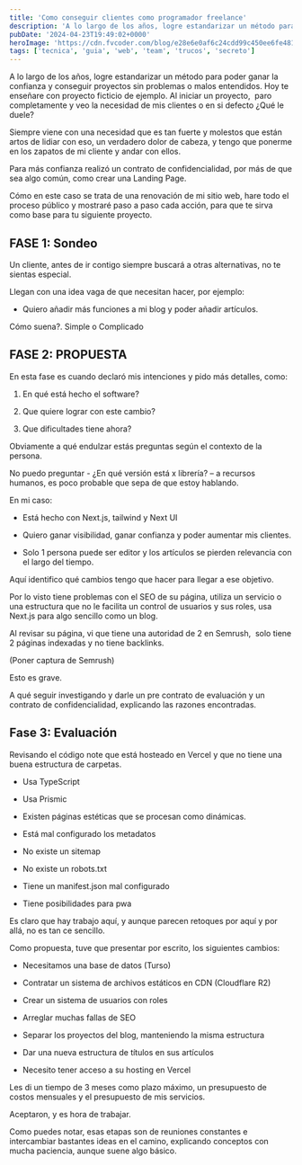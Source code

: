 ```yaml
---
title: 'Como conseguir clientes como programador freelance'
description: 'A lo largo de los años, logre estandarizar un método para poder ganar la confianza y conseguir proyectos sin problemas o malos entendidos. Hoy te enseñare con proyecto ficticio de ejemplo.'
pubDate: '2024-04-23T19:49:02+0000'
heroImage: 'https://cdn.fvcoder.com/blog/e28e6e0af6c24cdd99c450ee6fe481c4.3x.webp'
tags: ['tecnica', 'guia', 'web', 'team', 'trucos', 'secreto']
---
```

A lo largo de los años, logre estandarizar un método para poder ganar la confianza y conseguir proyectos sin problemas o malos entendidos. Hoy te enseñare con proyecto ficticio de ejemplo.
Al iniciar un proyecto,  paro completamente y veo la necesidad de mis clientes o en si defecto ¿Qué le duele?

Siempre viene con una necesidad que es tan fuerte y molestos que están artos de lidiar con eso, un verdadero dolor de cabeza, y tengo que ponerme en los zapatos de mi cliente y andar con ellos.

Para más confianza realizó un contrato de confidencialidad, por más de que sea algo común, como crear una Landing Page.

Cómo en este caso se trata de una renovación de mi sitio web, hare todo el proceso público y mostraré paso a paso cada acción, para que te sirva como base para tu siguiente proyecto.

## FASE 1: Sondeo

Un cliente, antes de ir contigo siempre buscará a otras alternativas, no te sientas especial.

Llegan con una idea vaga de que necesitan hacer, por ejemplo:

-  Quiero añadir más funciones a mi blog y poder añadir artículos.

Cómo suena?. Simple o Complicado

## FASE 2: PROPUESTA

En esta fase es cuando declaró mis intenciones y pido más detalles, como:

1. En qué está hecho el software?

1. Que quiere lograr con este cambio?

1. Que dificultades tiene ahora?

Obviamente a qué endulzar estás preguntas según el contexto de la persona.

No puedo preguntar - ¿En qué versión está x librería? – a recursos humanos, es poco probable que sepa de que estoy hablando.

En mi caso:

- Está hecho con Next.js, tailwind y Next UI

- Quiero ganar visibilidad, ganar confianza y poder aumentar mis clientes.

- Solo 1 persona puede ser editor y los artículos se pierden relevancia con el largo del tiempo.

Aquí identifico qué cambios tengo que hacer para llegar a ese objetivo.

Por lo visto tiene problemas con el SEO de su página, utiliza un servicio o una estructura que no le facilita un control de usuarios y sus roles, usa Next.js para algo sencillo como un blog.

Al revisar su página, vi que tiene una autoridad de 2 en Semrush,  solo tiene 2 páginas indexadas y no tiene backlinks.

(Poner captura de Semrush)

Esto es grave.

A qué seguir investigando y darle un pre contrato de evaluación y un contrato de confidencialidad, explicando las razones encontradas.

## Fase 3: Evaluación

Revisando el código note que está hosteado en Vercel y que no tiene una buena estructura de carpetas.

- Usa TypeScript

- Usa Prismic

- Existen páginas estéticas que se procesan como dinámicas.

- Está mal configurado los metadatos

- No existe un sitemap

- No existe un robots.txt

- Tiene un manifest.json mal configurado

- Tiene posibilidades para pwa

Es claro que hay trabajo aquí, y aunque parecen retoques por aquí y por allá, no es tan ce sencillo.

Como propuesta, tuve que presentar por escrito, los siguientes cambios:

- Necesitamos una base de datos (Turso)

- Contratar un sistema de archivos estáticos en CDN (Cloudflare R2)

- Crear un sistema de usuarios con roles

- Arreglar muchas fallas de SEO

- Separar los proyectos del blog, manteniendo la misma estructura

- Dar una nueva estructura de títulos en sus artículos

- Necesito tener acceso a su hosting en Vercel

Les di un tiempo de 3 meses como plazo máximo, un presupuesto de costos mensuales y el presupuesto de mis servicios.

Aceptaron, y es hora de trabajar.

Como puedes notar, esas etapas son de reuniones constantes e intercambiar bastantes ideas en el camino, explicando conceptos con mucha paciencia, aunque suene algo básico.
